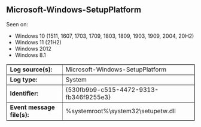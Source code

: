 ## Microsoft-Windows-SetupPlatform

Seen on:
* Windows 10 (1511, 1607, 1703, 1709, 1803, 1809, 1903, 1909, 2004, 20H2)
* Windows 11 (21H2)
* Windows 2012
* Windows 8.1

<table border="1" class="docutils">
  <tbody>
    <tr>
      <td><b>Log source(s):</b></td>
      <td>Microsoft-Windows-SetupPlatform</td>
    </tr>
    <tr>
      <td><b>Log type:</b></td>
      <td>System</td>
    </tr>
    <tr>
      <td><b>Identifier:</b></td>
      <td>{530fb9b9-c515-4472-9313-fb346f9255e3}</td>
    </tr>
    <tr>
      <td><b>Event message file(s):</b></td>
      <td>%systemroot%\system32\setupetw.dll</td>
    </tr>
  </tbody>
</table>

&nbsp;

